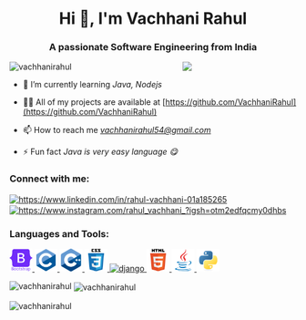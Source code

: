 
<h1 align="center">Hi 👋, I'm Vachhani Rahul</h1>
<h3 align="center">A passionate Software Engineering from India</h3>
<img align="right" atl="Coding" width="200" src="https://media1.tenor.com/m/OKMiJjqXkMcAAAAC/java-programming.gif">
<p align="left"> <img src="https://komarev.com/ghpvc/?username=vachhanirahul&label=Profile%20views&color=0e75b6&style=flat" alt="vachhanirahul" /> </p>

- 🌱 I’m currently learning *Java, Nodejs*

- 👨‍💻 All of my projects are available at [https://github.com/VachhaniRahul](https://github.com/VachhaniRahul)

- 📫 How to reach me *vachhanirahul54@gmail.com*

- ⚡ Fun fact *Java is very easy language 😋*

<h3 align="left">Connect with me:</h3>
<p align="left">
<a href="https://linkedin.com/in/https://www.linkedin.com/in/rahul-vachhani-01a185265" target="blank"><img align="center" src="https://raw.githubusercontent.com/rahuldkjain/github-profile-readme-generator/master/src/images/icons/Social/linked-in-alt.svg" alt="https://www.linkedin.com/in/rahul-vachhani-01a185265" height="30" width="40" /></a>
<a href="https://instagram.com/https://www.instagram.com/rahul_vachhani_?igsh=otm2edfqcmy0dhbs" target="blank"><img align="center" src="https://raw.githubusercontent.com/rahuldkjain/github-profile-readme-generator/master/src/images/icons/Social/instagram.svg" alt="https://www.instagram.com/rahul_vachhani_?igsh=otm2edfqcmy0dhbs" height="30" width="40" /></a>
</p>

<h3 align="left">Languages and Tools:</h3>
<p align="left"> <a href="https://getbootstrap.com" target="_blank" rel="noreferrer"> <img src="https://raw.githubusercontent.com/devicons/devicon/master/icons/bootstrap/bootstrap-plain-wordmark.svg" alt="bootstrap" width="40" height="40"/> </a> <a href="https://www.cprogramming.com/" target="_blank" rel="noreferrer"> <img src="https://raw.githubusercontent.com/devicons/devicon/master/icons/c/c-original.svg" alt="c" width="40" height="40"/> </a> <a href="https://www.w3schools.com/cpp/" target="_blank" rel="noreferrer"> <img src="https://raw.githubusercontent.com/devicons/devicon/master/icons/cplusplus/cplusplus-original.svg" alt="cplusplus" width="40" height="40"/> </a> <a href="https://www.w3schools.com/css/" target="_blank" rel="noreferrer"> <img src="https://raw.githubusercontent.com/devicons/devicon/master/icons/css3/css3-original-wordmark.svg" alt="css3" width="40" height="40"/> </a> <a href="https://www.djangoproject.com/" target="_blank" rel="noreferrer"> <img src="https://cdn.worldvectorlogo.com/logos/django.svg" alt="django" width="40" height="40"/> </a> <a href="https://www.w3.org/html/" target="_blank" rel="noreferrer"> <img src="https://raw.githubusercontent.com/devicons/devicon/master/icons/html5/html5-original-wordmark.svg" alt="html5" width="40" height="40"/> </a> <a href="https://www.java.com" target="_blank" rel="noreferrer"> <img src="https://raw.githubusercontent.com/devicons/devicon/master/icons/java/java-original.svg" alt="java" width="40" height="40"/> </a> <a href="https://www.python.org" target="_blank" rel="noreferrer"> <img src="https://raw.githubusercontent.com/devicons/devicon/master/icons/python/python-original.svg" alt="python" width="40" height="40"/> </a> </p>

<p><img align="left" src="https://github-readme-stats.vercel.app/api/top-langs?username=vachhanirahul&show_icons=true&locale=en&layout=compact" alt="vachhanirahul" /></p>

<p>&nbsp;<img align="center" src="https://github-readme-stats.vercel.app/api?username=vachhanirahul&show_icons=true&locale=en" alt="vachhanirahul" /></p>

<p><img align="center" src="https://github-readme-streak-stats.herokuapp.com/?user=vachhanirahul&" alt="vachhanirahul" /></p>
